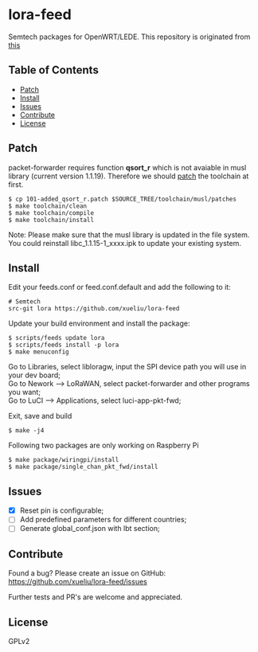 # lora-feed
Semtech packages for OpenWRT/LEDE.
This repository is originated from [this](https://github.com/JiapengLi/OpenWrt-lora)

## Table of Contents

- [Patch](#patch)
- [Install](#install)
- [Issues](#issues)
- [Contribute](#contribute)
- [License](#license)

## Patch
packet-forwarder requires function **qsort_r** which is not avaiable in musl library (current version 1.1.19).
Therefore we should [patch](https://github.com/xueliu/lora-feed/blob/master/101-added_qsort_r.patch) the toolchain at first.

    $ cp 101-added_qsort_r.patch $SOURCE_TREE/toolchain/musl/patches
    $ make toolchain/clean
    $ make toolchain/compile
    $ make toolchain/install
Note: Please make sure that the musl library is updated in the file system. You could reinstall libc_1.1.15-1_xxxx.ipk to update your existing system.

## Install

Edit your feeds.conf or feed.conf.default and add the following to it:

    # Semtech
    src-git lora https://github.com/xueliu/lora-feed

Update your build environment and install the package:

    $ scripts/feeds update lora
    $ scripts/feeds install -p lora
    $ make menuconfig

Go to Libraries, select libloragw, input the SPI device path you will use in your dev board;  
Go to Nework --> LoRaWAN, select packet-forwarder and other programs you want;  
Go to LuCI --> Applications, select luci-app-pkt-fwd;  

Exit, save and build

    $ make -j4

Following two packages are only working on Raspberry Pi
 
    $ make package/wiringpi/install
    $ make package/single_chan_pkt_fwd/install

## Issues
- [x] Reset pin is configurable;
- [ ] Add predefined parameters for different countries;
- [ ] Generate global_conf.json with lbt section;

## Contribute

Found a bug? Please create an issue on GitHub:
    https://github.com/xueliu/lora-feed/issues

Further tests and PR's are welcome and appreciated.

## License

GPLv2
